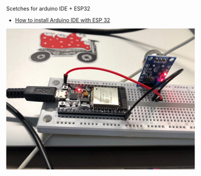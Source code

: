 Scetches for arduino IDE + ESP32

- [How to install Arduino IDE with ESP 32](https://randomnerdtutorials.com/installing-the-esp32-board-in-arduino-ide-mac-and-linux-instructions/)

![alt text](https://github.com/coingaming/robotika/blob/master/wifi-sensor/photo_2019-03-11%2014.52.51.jpeg "Sensors")

